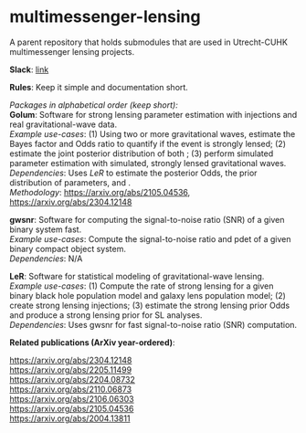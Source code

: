# multimessenger-lensing
A parent repository that holds submodules that are used in Utrecht-CUHK multimessenger lensing projects. 

**Slack**: [link](https://join.slack.com/t/multimessengerlensing/shared_invite/zt-1w4bh5s42-V7O0WpTt3mFa1Lk2aEr2Dg) 

**Rules**: Keep it simple and documentation short. 

*Packages in alphabetical order (keep short):*\
**Golum**: Software for strong lensing parameter estimation with injections and real gravitational-wave data.\
*Example use-cases*: (1) Using two or more gravitational waves, estimate the Bayes factor and Odds ratio to quantify if the event is strongly lensed; (2) estimate the joint posterior distribution of both ; (3) perform simulated parameter estimation with simulated, strongly lensed gravitational waves. \
*Dependencies*: Uses *LeR* to estimate the posterior Odds, the prior distribution of parameters, and . \
*Methodology*: https://arxiv.org/abs/2105.04536, https://arxiv.org/abs/2304.12148

**gwsnr**: Software for computing the signal-to-noise ratio (SNR) of a given binary system fast.\
*Example use-cases*: Compute the signal-to-noise ratio and pdet of a given binary compact object system.\
*Dependencies*: N/A

**LeR**: Software for statistical modeling of gravitational-wave lensing. \
*Example use-cases*: (1) Compute the rate of strong lensing for a given binary black hole population model and galaxy lens population model; (2) create strong lensing injections; (3) estimate the strong lensing prior Odds and produce a strong lensing prior for SL analyses.\
*Dependencies*: Uses gwsnr for fast signal-to-noise ratio (SNR) computation.


**Related publications (ArXiv year-ordered)**:

https://arxiv.org/abs/2304.12148 \
https://arxiv.org/abs/2205.11499 \
https://arxiv.org/abs/2204.08732 \
https://arxiv.org/abs/2110.06873 \
https://arxiv.org/abs/2106.06303 \
https://arxiv.org/abs/2105.04536 \
https://arxiv.org/abs/2004.13811
